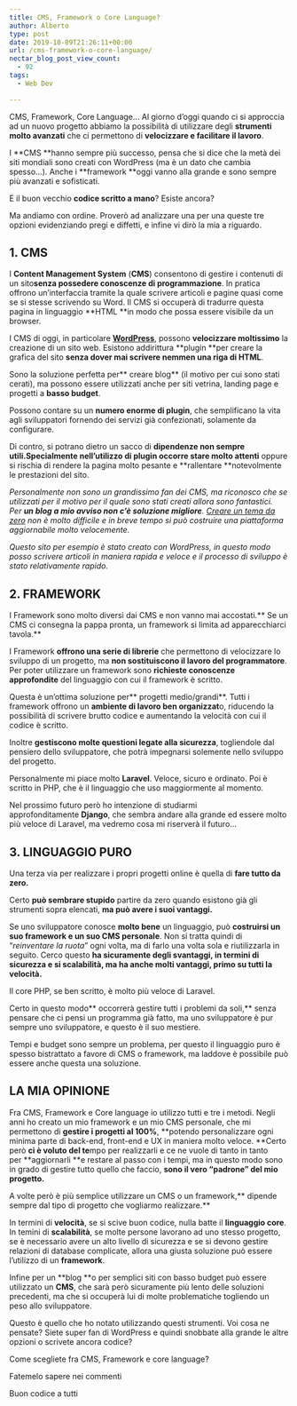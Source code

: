 ```yaml
---
title: CMS, Framework o Core Language?
author: Alberto
type: post
date: 2019-10-09T21:26:11+00:00
url: /cms-framework-o-core-language/
nectar_blog_post_view_count:
  - 92
tags:
  - Web Dev

---
```

CMS, Framework, Core Language… Al giorno d’oggi quando ci si approccia ad un nuovo progetto abbiamo la possibilità di utilizzare degli **strumenti molto avanzati** che ci permettono di **velocizzare e facilitare il lavoro**.

I **CMS **hanno sempre più successo, pensa che si dice che la metà dei siti mondiali sono creati con WordPress (ma è un dato che cambia spesso…). Anche i **framework **oggi vanno alla grande e sono sempre più avanzati e sofisticati.

E il buon vecchio **codice scritto a mano**? Esiste ancora?

Ma andiamo con ordine. Proverò ad analizzare una per una queste tre opzioni evidenziando pregi e diffetti, e infine vi dirò la mia a riguardo.

## 1. CMS

I **Content Management System** (**CMS**) consentono di gestire i contenuti di un sito**senza possedere conoscenze di programmazione**. In pratica offrono un’interfaccia tramite la quale scrivere articoli e pagine quasi come se si stesse scrivendo su Word. Il CMS si occuperà di tradurre questa pagina in linguaggio **HTML **in modo che possa essere visibile da un browser.

I CMS di oggi, in particolare **[WordPress][1]**, possono **velocizzare moltissimo** la creazione di un sito web. Esistono addirittura **plugin **per creare la grafica del sito **senza dover mai scrivere nemmen una riga di HTML**.

Sono la soluzione perfetta per** creare blog** (il motivo per cui sono stati cerati), ma possono essere utilizzati anche per siti vetrina, landing page e progetti a **basso budget**.

Possono contare su un **numero enorme di plugin**, che semplificano la vita agli sviluppatori fornendo dei servizi già confezionati, solamente da configurare.

Di contro, si potrano dietro un sacco di **dipendenze non sempre utili.**Specialmente nell’utilizzo di** plugin occorre stare molto attenti** oppure si rischia di rendere la pagina molto pesante e **rallentare **notevolmente le prestazioni del sito.

_Personalmente non sono un grandissimo fan dei CMS, ma riconosco che se utilizzati per il motivo per il quale sono stati creati allora sono fantastici. Per **un blog **a mio avviso** non c’è soluzione migliore**. [Creare un tema da zero][2] non è molto difficile e in breve tempo si può costruire una piattaforma aggiornabile molto velocemente._

_Questo sito per esempio è stato creato con WordPress, in questo modo posso scrivere articoli in maniera rapida e veloce e il processo di sviluppo è stato relativamente rapido._

## 2. FRAMEWORK

I Framework sono molto diversi dai CMS e non vanno mai accostati.** Se un CMS ci consegna la pappa pronta, un framework si limita ad apparecchiarci tavola.**

I Framework **offrono una serie di librerie** che permettono di velocizzare lo sviluppo di un progetto, ma **non sostituiscono il lavoro del programmatore**. Per poter utilizzare un framework sono **richieste conoscenze approfondite** del linguaggio con cui il framework è scritto.

Questa è un’ottima soluzione per** progetti medio/grandi**. Tutti i framework offrono un **ambiente di lavoro ben organizzat**o, riducendo la possibilità di scrivere brutto codice e aumentando la velocità con cui il codice è scritto.

Inoltre **gestiscono molte questioni legate alla sicurezza**, togliendole dal pensiero dello sviluppatore, che potrà impegnarsi solemente nello sviluppo del progetto.

Personalmente mi piace molto **Laravel**. Veloce, sicuro e ordinato. Poi è scritto in PHP, che è il linguaggio che uso maggiormente al momento.

Nel prossimo futuro però ho intenzione di studiarmi approfonditamente **Django**, che sembra andare alla grande ed essere molto più veloce di Laravel, ma vedremo cosa mi riserverà il futuro…

## 3. LINGUAGGIO PURO

Una terza via per realizzare i propri progetti online è quella di **fare tutto da zero.**

Certo **può sembrare stupido** partire da zero quando esistono già gli strumenti sopra elencati, **ma può avere i suoi vantaggi.**

Se uno sviluppatore conosce **molto bene** un linguaggio, può **costruirsi un suo framework e un suo CMS personale**. Non si tratta quindi di “_reinventare la ruota_” ogni volta, ma di farlo una volta sola e riutilizzarla in seguito. Cerco questo **ha sicuramente degli svantaggi, in termini di sicurezza e si scalabilità, ma ha anche molti vantaggi, primo su tutti la velocità.**

Il core PHP, se ben scritto, è molto più veloce di Laravel.

Certo in questo modo** occorrerà gestire tutti i problemi da soli,** senza pensare che ci pensi un programma già fatto, ma uno sviluppatore è pur sempre uno sviluppatore, e questo è il suo mestiere.

Tempi e budget sono sempre un problema, per questo il linguaggio puro è spesso bistrattato a favore di CMS o framework, ma laddove è possibile può essere anche questa una soluzione.

## LA MIA OPINIONE

Fra CMS, Framework e Core language io utilizzo tutti e tre i metodi. Negli anni ho creato un mio framework e un mio CMS personale, che mi permettono di **gestire i progetti al 100%**, **potendo personalizzare ogni minima parte di back-end, front-end e UX in maniera molto veloce. **Certo però **ci è voluto del te**mpo per realizzarli e ce ne vuole di tanto in tanto per **aggiornarli **e restare al passo con i tempi, ma in questo modo sono in grado di gestire tutto quello che faccio, **sono il vero “padrone” del mio progetto.**

A volte però è più semplice utilizzare un CMS o un framework,** dipende sempre dal tipo di progetto che vogliarmo realizzare.**

In termini di **velocità**, se si scive buon codice, nulla batte il **linguaggio core**. In temini di **scalabilità**, se molte persone lavorano ad uno stesso progetto, se è necessario avere un alto livello di sicurezza e se si devono gestire relazioni di database complicate, allora una giusta soluzione può essere l’utilizzo di un **framework**.

Infine per un **blog **o per semplici siti con basso budget può essere utilizzato un **CMS**, che sarà però sicuramente più lento delle soluzioni precedenti, ma che si occuperà lui di molte problematiche togliendo un peso allo sviluppatore.

Questo è quello che ho notato utilizzando questi strumenti. Voi cosa ne pensate? Siete super fan di WordPress e quindi snobbate alla grande le altre opzioni o scrivete ancora codice?

Come scegliete fra CMS, Framework e core language?

Fatemelo sapere nei commenti

Buon codice a tutti

 [1]: https://it.wordpress.org/
 [2]: /creare-un-tema-wordpress-da-zero-parte-1/